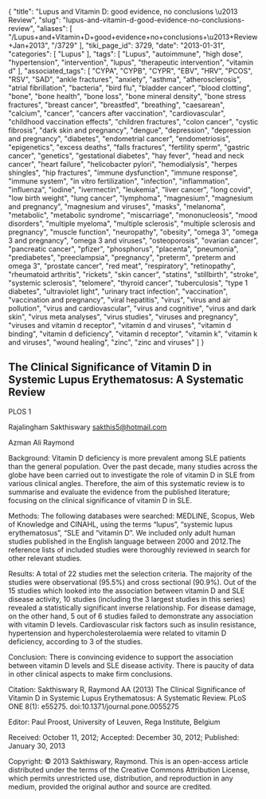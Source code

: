 {
    "title": "Lupus and Vitamin D: good evidence, no conclusions \u2013 Review",
    "slug": "lupus-and-vitamin-d-good-evidence-no-conclusions-review",
    "aliases": [
        "/Lupus+and+Vitamin+D+good+evidence+no+conclusions+\u2013+Review+Jan+2013",
        "/3729"
    ],
    "tiki_page_id": 3729,
    "date": "2013-01-31",
    "categories": [
        "Lupus"
    ],
    "tags": [
        "Lupus",
        "autoimmune",
        "high dose",
        "hypertension",
        "intervention",
        "lupus",
        "therapeutic intervention",
        "vitamin d"
    ],
    "associated_tags": [
        "CYPA",
        "CYPB",
        "CYPR",
        "EBV",
        "HRV",
        "PCOS",
        "RSV",
        "SAD",
        "ankle fractures",
        "anxiety",
        "asthma",
        "atherosclerosis",
        "atrial fibrillation",
        "bacteria",
        "bird flu",
        "bladder cancer",
        "blood clotting",
        "bone",
        "bone health",
        "bone loss",
        "bone mineral density",
        "bone stress fractures",
        "breast cancer",
        "breastfed",
        "breathing",
        "caesarean",
        "calcium",
        "cancer",
        "cancers after vaccination",
        "cardiovascular",
        "childhood vaccination effects",
        "children fractures",
        "colon cancer",
        "cystic fibrosis",
        "dark skin and pregnancy",
        "dengue",
        "depression",
        "depression and pregnancy",
        "diabetes",
        "endometrial cancer",
        "endometriosis",
        "epigenetics",
        "excess deaths",
        "falls fractures",
        "fertility sperm",
        "gastric cancer",
        "genetics",
        "gestational diabetes",
        "hay fever",
        "head and neck cancer",
        "heart failure",
        "helicobacter pylori",
        "hemodialysis",
        "herpes shingles",
        "hip fractures",
        "immune dysfunction",
        "immune response",
        "immune system",
        "in vitro fertilization",
        "infection",
        "inflammation",
        "influenza",
        "iodine",
        "ivermectin",
        "leukemia",
        "liver cancer",
        "long covid",
        "low birth weight",
        "lung cancer",
        "lymphoma",
        "magnesium",
        "magnesium and pregnancy",
        "magnesium and viruses",
        "masks",
        "melanoma",
        "metabolic",
        "metabolic syndrome",
        "miscarriage",
        "mononucleosis",
        "mood disorders",
        "multiple myeloma",
        "multiple sclerosis",
        "multiple sclerosis and pregnancy",
        "muscle function",
        "neuropathy",
        "obesity",
        "omega 3",
        "omega 3 and pregnancy",
        "omega 3 and viruses",
        "osteoporosis",
        "ovarian cancer",
        "pancreatic cancer",
        "pfizer",
        "phosphorus",
        "placenta",
        "pneumonia",
        "prediabetes",
        "preeclampsia",
        "pregnancy",
        "preterm",
        "preterm and omega 3",
        "prostate cancer",
        "red meat",
        "respiratory",
        "retinopathy",
        "rheumatoid arthritis",
        "rickets",
        "skin cancer",
        "statins",
        "stillbirth",
        "stroke",
        "systemic sclerosis",
        "telomere",
        "thyroid cancer",
        "tuberculosis",
        "type 1 diabetes",
        "ultraviolet light",
        "urinary tract infection",
        "vaccination",
        "vaccination and pregnancy",
        "viral hepatitis",
        "virus",
        "virus and air pollution",
        "virus and cardiovascular",
        "virus and cognitive",
        "virus and dark skin",
        "virus meta analyses",
        "virus studies",
        "viruses and pregnancy",
        "viruses and vitamin d receptor",
        "vitamin d and viruses",
        "vitamin d binding",
        "vitamin d deficiency",
        "vitamin d receptor",
        "vitamin k",
        "vitamin k and viruses",
        "wound healing",
        "zinc",
        "zinc and viruses"
    ]
}


## The Clinical Significance of Vitamin D in Systemic Lupus Erythematosus: A Systematic Review

PLOS 1

Rajalingham Sakthiswary sakthis5@hotmail.com

Azman Ali Raymond

Background: Vitamin D deficiency is more prevalent among SLE patients than the general population. Over the past decade, many studies across the globe have been carried out to investigate the role of vitamin D in SLE from various clinical angles. Therefore, the aim of this systematic review is to summarise and evaluate the evidence from the published literature; focusing on the clinical significance of vitamin D in SLE.

Methods: The following databases were searched: MEDLINE, Scopus, Web of Knowledge and CINAHL, using the terms “lupus”, “systemic lupus erythematosus”, “SLE and “vitamin D”. We included only adult human studies published in the English language between 2000 and 2012.The reference lists of included studies were thoroughly reviewed in search for other relevant studies.

Results: A total of 22 studies met the selection criteria. The majority of the studies were observational (95.5%) and cross sectional (90.9%). Out of the 15 studies which looked into the association between vitamin D and SLE disease activity, 10 studies (including the 3 largest studies in this series) revealed a statistically significant inverse relationship. For disease damage, on the other hand, 5 out of 6 studies failed to demonstrate any association with vitamin D levels. Cardiovascular risk factors such as insulin resistance, hypertension and hypercholesterolaemia were related to vitamin D deficiency, according to 3 of the studies.

Conclusion: There is convincing evidence to support the association between vitamin D levels and SLE disease activity. There is paucity of data in other clinical aspects to make firm conclusions.

Citation: Sakthiswary R, Raymond AA (2013) The Clinical Significance of Vitamin D in Systemic Lupus Erythematosus: A Systematic Review. PLoS ONE 8(1): e55275. doi:10.1371/journal.pone.0055275

Editor: Paul Proost, University of Leuven, Rega Institute, Belgium

Received: October 11, 2012; Accepted: December 30, 2012; Published: January 30, 2013

Copyright: © 2013 Sakthiswary, Raymond. This is an open-access article distributed under the terms of the Creative Commons Attribution License, which permits unrestricted use, distribution, and reproduction in any medium, provided the original author and source are credited.